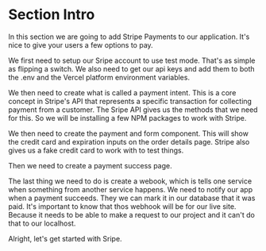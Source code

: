 # Section Intro

In this section we are going to add Stripe Payments to our application. It's nice to give your users a few options to pay.

We first need to setup our Sripe account to use test mode. That's as simple as flipping a switch. We also need to get our api keys and add them to both the .env and the Vercel platform environment variables.

We then need to create what is called a payment intent. This is a core concept in Stripe's API that represents a specific transaction for collecting payment from a customer. The Sripe API gives us the methods that we need for this. So we will be installing a few NPM packages to work with Stripe.

We then need to create the payment and form component. This will show the credit card and expiration inputs on the order details page. Stripe also gives us a fake credit card to work with to test things.

Then we need to create a payment success page.

The last thing we need to do is create a webook, which is tells one service when something from another service happens. We need to notify our app when a payment succeeds. They we can mark it in our database that it was paid. It's important to know that thos webhook will be for our live site. Because it needs to be able to make a request to our project and it can't do that to our localhost.

Alright, let's get started with Sripe.
